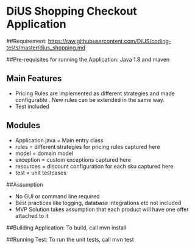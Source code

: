 # DiUS Shopping Checkout Application

##Requirement:
https://raw.githubusercontent.com/DiUS/coding-tests/master/dius_shopping.md

##Pre-requisites for running the Application:
Java 1.8 and maven


## Main Features
- Pricing Rules are implemented as different strategies and made configurable . New rules can be extended in the same way.
- Test included

## Modules
- Application.java = Main entry class
- rules = different strategies for pricing rules captured here
- model = domain model
- exception = custom exceptions captured here
- resources = discount configuration for each sku captured here
- test = unit testcases

##Assumption
- No GUI or command line required
- Best practices like logging, database integrations etc not included
- MVP Solution takes assumption that each product will have one offer attached to it

##Building Application:
To build, call mvn install

##Running Test:
To run the unit tests, call mvn test

